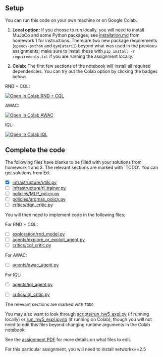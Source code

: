 ## Setup

You can run this code on your own machine or on Google Colab. 

1. **Local option:** If you choose to run locally, you will need to install MuJoCo and some Python packages; see [installation.md](../hw1/installation.md) from homework 1 for instructions. There are two new package requirements (`opencv-python` and `gym[atari]`) beyond what was used in the previous assignments; make sure to install these with `pip install -r requirements.txt` if you are running the assignment locally.

2. **Colab:** The first few sections of the notebook will install all required dependencies. You can try out the Colab option by clicking the badges below:


RND + CQL:

[![Open In Colab RND + CQL](https://colab.research.google.com/assets/colab-badge.svg)](https://colab.research.google.com/github/berkeleydeeprlcourse/homework_fall2022/blob/master/hw5/run_hw5_expl.ipynb)

AWAC:

[![Open In Colab AWAC](https://colab.research.google.com/assets/colab-badge.svg)](https://colab.research.google.com/github/berkeleydeeprlcourse/homework_fall2022/blob/master/hw5/run_hw5_awac.ipynb)

IQL:

[![Open In Colab IQL](https://colab.research.google.com/assets/colab-badge.svg)](https://colab.research.google.com/github/berkeleydeeprlcourse/homework_fall2022/blob/master/hw5/run_hw5_iql.ipynb)

## Complete the code

The following files have blanks to be filled with your solutions from homework 1 and 3. The relevant sections are marked with `TODO'. You can get solutions from Ed. 

- [x] [infrastructure/utils.py](cs285/infrastructure/utils.py)
- [ ] [infrastructure/rl_trainer.py](cs285/infrastructure/rl_trainer.py)
- [ ] [policies/MLP_policy.py](cs285/policies/MLP_policy.py)
- [ ] [policies/argmax_policy.py](cs285/policies/argmax_policy.py)
- [ ] [critics/dqn_critic.py](cs285/critics/dqn_critic.py)

You will then need to implement code in the following files:

For RND + CQL:
- [ ] [exploration/rnd_model.py](cs285/exploration/rnd_model.py)
- [ ] [agents/explore_or_exploit_agent.py](cs285/agents/explore_or_exploit_agent.py)
- [ ] [critics/cql_critic.py](cs285/critics/cql_critic.py)

For AWAC: 
- [ ] [agents/awac_agent.py](cs285/agents/awac_agent.py)

For IQL:
- [ ] [agents/iql_agent.py](cs285/agents/iql_agent.py)
- [ ] [critics/iql_critic.py](cs285/critics/iql_critic.py)


The relevant sections are marked with `TODO`.

You may also want to look through [scripts/run_hw5_expl.py](cs285/scripts/run_hw5_expl.py) (if running locally) or [run_hw5_expl.ipynb](run_hw5_expl.ipynb) (if running on Colab), though you will not need to edit this files beyond changing runtime arguments in the Colab notebook.

See the [assignment PDF](hw5.pdf) for more details on what files to edit.

For this particular assignment, you will need to install networkx==2.5
